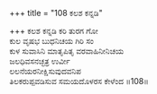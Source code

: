 +++
title = "108 ಕಲಶ ಕನ್ನಡಿ"

+++
ಕಲಶ ಕನ್ನಡಿ ಕರಿ ತುರಗ ಗೋ   
ಕುಲ ವೃಷಭ ಬುಧನಿಚಯ ಗಿರಿ ಸಂ  
ಕುಳ ಸುವಾಸಿನಿ ಮಾತೃಪಿತೃ ವರವಾಹಿನೀನಿಚಯ   
ಜಲಧಿವಸನಚ್ಛತ್ರ ಉರ್ವೀ   
ಲಲನೆಯರನೀಕ್ಷಿಸುವುದವನಿಪ   
ತಿಲಕರುಪ್ಪವಡಿಸುವ ಸಮಯದೊಳರಸ ಕೇಳೆಂದ   ॥108॥